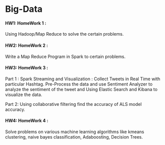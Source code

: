 # Big-Data

#### HW1: HomeWork 1 :
Using Hadoop/Map Reduce to solve the certain problems.

#### HW2: HomeWork 2 :
Write a Map Reduce Program in Spark to certain problems.

#### HW3: HomeWork 3 :

Part 1 : Spark Streaming and Visualization : Collect Tweets in Real Time with particular Hashtag. Pre-Process the data and use Sentiment Analyzer to analyze the sentiment of the tweet and Using Elastic Search and Kibana to visualize the data. 

Part 2:  Using collaborative filtering find the accuracy of ALS model accuracy.

#### HW4: HomeWork 4 :
Solve problems on various machine learning algorithms like kmeans clustering, naive bayes classification, Adaboosting, Decision Trees.

